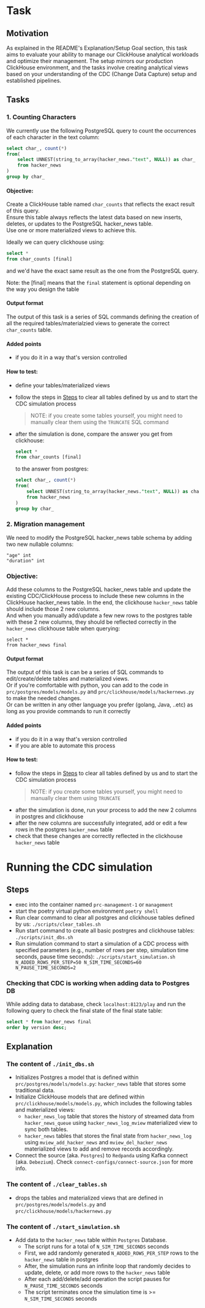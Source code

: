 # Task

## Motivation

As explained in the README's Explanation/Setup Goal section, this task aims to evaluate your ability to manage our ClickHouse analytical workloads and optimize their management. The setup mirrors our production ClickHouse environment, and the tasks involve creating analytical views based on your understanding of the CDC (Change Data Capture) setup and established pipelines.

## Tasks
### 1. Counting Characters

We currently use the following PostgreSQL query to count the occurrences of each character in the text column:
```SQL
select char_, count(*)
from(
	select UNNEST(string_to_array(hacker_news."text", NULL)) as char_
	from hacker_news
)
group by char_
```

#### Objective:
Create a ClickHouse table named `char_counts` that reflects the exact result of this query.  
Ensure this table always reflects the latest data based on new inserts, deletes, or updates to the PostgreSQL hacker_news table.  
Use one or more materialized views to achieve this.


Ideally we can query clickhouse using:
```SQL
select *
from char_counts [final]
```
and we'd have the exact same result as the one from the PostgreSQL query.

Note: the \[final\] means that the `final` statement is optional depending on the way you design the table


#### Output format
The output of this task is a series of SQL commands defining the creation of all the required tables/materialzied views to generate the correct `char_counts` table.


#### Added points
- if you do it in a way that's version controlled

#### How to test:
- define your tables/materialized views
- follow the steps in [Steps](##Steps) to clear all tables defined by us and to start the CDC simulation process
    > NOTE: if you create some tables yourself, you might need to manually clear them using the `TRUNCATE` SQL command
- after the simulation is done, compare the answer you get from clickhouse:
    ```SQL
    select *
    from char_counts [final]
    ```

    to the answer from postgres:
    ```SQL 
    select char_, count(*)
    from(
        select UNNEST(string_to_array(hacker_news."text", NULL)) as char_
        from hacker_news
    )
    group by char_
    ```

### 2. Migration management

We need to modify the PostgreSQL hacker_news table schema by adding two new nullable columns:
```
"age" int
"duration" int
```

### Objective:
Add these columns to the PostgreSQL hacker_news table and update the existing CDC/ClickHouse process to include these new columns in the ClickHouse hacker_news table.
In the end, the clickhouse `hacker_news` table should include those 2 new columns.  
And when you manually add/update a few new rows to the postgres table with these 2 new columns, they should be reflected correctly in the `hacker_news` clickhouse table when querying:  
```
select * 
from hacker_news final
```

#### Output format
The output of this task is can be a series of SQL commands to edit/create/delete tables and materialized views.  
Or if you're comfortable with python, you can add to the code in `prc/postgres/models/models.py` and `prc/clickhouse/models/hackernews.py` to make the needed changes.  
Or can be written in any other language you prefer (golang, Java, ..etc) as long as you provide commands to run it correctly  


#### Added points
- if you do it in a way that's version controlled
- if you are able to automate this process

#### How to test:
- follow the steps in [Steps](##Steps) to clear all tables defined by us and to start the CDC simulation process
    > NOTE: if you create some tables yourself, you might need to manually clear them using `TRUNCATE`
- after the simulation is done, run your process to add the new 2 columns in postgres and clickhouse
- after the new columns are successfully integrated, add or edit a few rows in the postgres `hacker_news` table
- check that these changes are correctly reflected in the clickhouse `hacker_news` table



# Running the CDC simulation

## Steps
- exec into the container named `prc-management-1` or `management`
- start the poetry virtual python environment `poetry shell`
- Run clear command to clear all postgres and clickhouse tables defined by us: `./scripts/clear_tables.sh`
- Run start command to create all basic postrgres and clickhouse tables: `./scripts/init_dbs.sh`
- Run simulation command to start a simulation of a CDC process with specified parameters (e.g., number of rows per step, simulation time seconds, pause time seconds): `./scripts/start_simulation.sh N_ADDED_ROWS_PER_STEP=50 N_SIM_TIME_SECONDS=60 N_PAUSE_TIME_SECONDS=2`

### Checking that CDC is working when adding data to Postgres DB
While adding data to database, check `localhost:8123/play` and run the following query to check the final state of the final state table:
```SQL  
select * from hacker_news final
order by version desc;
```

## Explanation

### The content of `./init_dbs.sh`
- Initializes Postgres a model that is defined within `prc/postgres/models/models.py`: `hacker_news` table that stores some traditional data.
- Initialize ClickHouse models that are defined within `prc/clickhouse/models/models.py`, which includes the following tables and materialized views:
  - `hacker_news_log` table that stores the history of streamed data from `hacker_news_queue` using `hacker_news_log_mview` materialized view to sync both tables.
  - `hacker_news` tables that stores the final state from `hacker_news_log` using `mview_add_hacker_news` and `mview_del_hacker_news` materialized views to add and remove records accordingly.
- Connect the source (aka. `Postgres`) to `Redpanda` using Kafka connect (aka. `Debezium`). Check `connect-configs/connect-source.json` for more info.

### The content of `./clear_tables.sh`
- drops the tables and materialized views that are defined in `prc/postgres/models/models.py` and `prc/clickhouse/models/hackernews.py`

### The content of `./start_simulation.sh`
- Add data to the `hacker_news` table within `Postgres` Database.
  - The script runs for a total of `N_SIM_TIME_SECONDS` seconds
  - First, we add randomly generated `N_ADDED_ROWS_PER_STEP` rows to the `hacker_news` table in postgres
  - After, the simulation runs an infinite loop that randomly decides to update, delete, or add more rows to the `hacker_news` table
  - After each add/delete/add operation the script pauses for `N_PAUSE_TIME_SECONDS` seconds
  - The script terminates once the simulation time is >= `N_SIM_TIME_SECONDS` seconds
